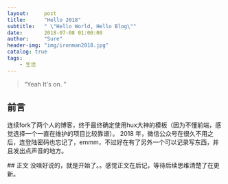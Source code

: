 ```yaml
---
layout:     post
title:      "Hello 2018"
subtitle:   " \"Hello World, Hello Blog\""
date:       2018-07-08 01:00:00
author:     "Sure"
header-img: "img/ironman2018.jpg"
catalog: true
tags:
    - 生活
---
```


> “Yeah It's on. ”
 
## 前言
连续fork了两个人的博客，终于最终确定使用hux大神的模板（因为不懂前端，感觉选择一个一直在维护的项目比较靠谱）。
2018 年，微信公众号在很久不用之后，连登陆密码也忘记了，emmm，不过好在有了另外一个可以记录写东西，并且发出点声音的地方。
<p id = "build"></p>
## 正文
没啥好说的，就是开始了。。感觉正文在后记，等待后续思维清楚了在更新。


